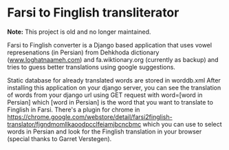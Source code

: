 Farsi to Finglish transliterator
===========

**Note:** This project is old and no longer maintained.

Farsi to Finglish converter is a Django based application that uses vowel represenations (in Persian) from Dehkhoda dictionary (www.loghatnaameh.com) and fa.wiktionary.org (currently as backup) and tries to guess better translations using google suggestions.

Static database for already translated words are stored in worddb.xml
After installing this application on your django server, you can see the translation of words from your django url using GET request with word=[word in Persian] which [word in Persian] is the word that you want to translate to Finglish in Farsi.
There's a plugin for chrome in https://chrome.google.com/webstore/detail/farsi2finglish-translator/fjgndmomllkaoodpcclfeiamjbcncbmc which you can use to select words in Persian and look for the Finglish translation in your browser (special thanks to Garret Verstegen).
